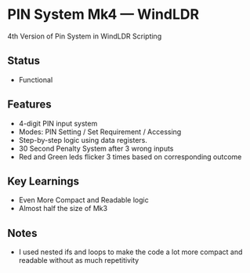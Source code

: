 # PIN System Mk4 — WindLDR
4th Version of Pin System in WindLDR Scripting

## Status
  - Functional
    
## Features
  - 4-digit PIN input system
  - Modes: PIN Setting / Set Requirement / Accessing
  - Step-by-step logic using data registers.
  - 30 Second Penalty System after 3 wrong inputs
  - Red and Green leds flicker 3 times based on corresponding outcome

## Key Learnings
  - Even More Compact and Readable logic
  - Almost half the size of Mk3
    
## Notes
  - I used nested ifs and loops to make the code a lot more compact and readable without as much repetitivity 
